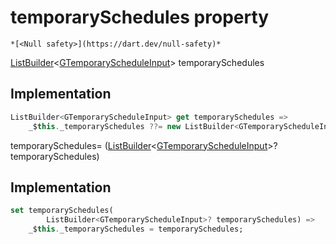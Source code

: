 


# temporarySchedules property




    *[<Null safety>](https://dart.dev/null-safety)*




[ListBuilder](https://pub.dev/documentation/built_collection/5.1.1/built_collection/ListBuilder-class.html)&lt;[GTemporaryScheduleInput](../../third_party_yonomi_graphql_schema_schema.docs.schema.gql/GTemporaryScheduleInput-class.md)> temporarySchedules
  







## Implementation

```dart
ListBuilder<GTemporaryScheduleInput> get temporarySchedules =>
    _$this._temporarySchedules ??= new ListBuilder<GTemporaryScheduleInput>();
```




temporarySchedules=
([ListBuilder](https://pub.dev/documentation/built_collection/5.1.1/built_collection/ListBuilder-class.html)&lt;[GTemporaryScheduleInput](../../third_party_yonomi_graphql_schema_schema.docs.schema.gql/GTemporaryScheduleInput-class.md)>? temporarySchedules)  







## Implementation

```dart
set temporarySchedules(
        ListBuilder<GTemporaryScheduleInput>? temporarySchedules) =>
    _$this._temporarySchedules = temporarySchedules;
```







